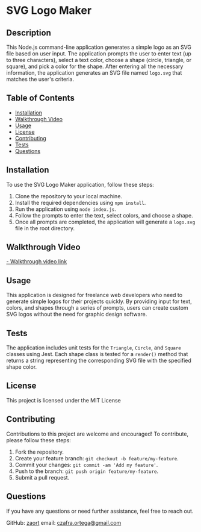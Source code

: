 # SVG Logo Maker

## Description

This Node.js command-line application generates a simple logo as an SVG file based on user input. The application prompts the user to enter text (up to three characters), select a text color, choose a shape (circle, triangle, or square), and pick a color for the shape. After entering all the necessary information, the application generates an SVG file named `logo.svg` that matches the user's criteria.

## Table of Contents

- [Installation](#installation)
- [Walkthrough Video](#walkthrough-video)
- [Usage](#usage)
- [License](#license)
- [Contributing](#contributing)
- [Tests](#tests)
- [Questions](#questions)

## Installation

To use the SVG Logo Maker application, follow these steps:

1. Clone the repository to your local machine.
2. Install the required dependencies using `npm install`.
3. Run the application using `node index.js`.
4. Follow the prompts to enter the text, select colors, and choose a shape.
5. Once all prompts are completed, the application will generate a `logo.svg` file in the root directory.

## Walkthrough Video

[- Walkthrough video link](https://drive.google.com/file/d/1nV1p-LXJ98CEnfs8h4rxPhT5_JDdxxam/view)

## Usage

This application is designed for freelance web developers who need to generate simple logos for their projects quickly. By providing input for text, colors, and shapes through a series of prompts, users can create custom SVG logos without the need for graphic design software.

## Tests

The application includes unit tests for the `Triangle`, `Circle`, and `Square` classes using Jest. Each shape class is tested for a `render()` method that returns a string representing the corresponding SVG file with the specified shape color.

## License
This project is licensed under the MIT License

## Contributing

Contributions to this project are welcome and encouraged! To contribute, please follow these steps:

1. Fork the repository.
2. Create your feature branch: `git checkout -b feature/my-feature`.
3. Commit your changes: `git commit -am 'Add my feature'`.
4. Push to the branch: `git push origin feature/my-feature`.
5. Submit a pull request.

## Questions 
If you have any questions or need further assistance, feel free to reach out.

GitHub: [zaort](https://github.com/zaort)
email: [czafra.ortega@gmail.com](mailto:czafra.ortega@gmail.com)
